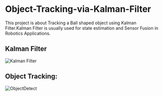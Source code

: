 # Object-Tracking-via-Kalman-Filter
This project is about Tracking a Ball shaped object using Kalman Filter.Kalman Filter is usually used for state estimation and Sensor Fusion in Robotics Applications.

## Kalman Filter
![Kalman Filter](https://user-images.githubusercontent.com/66089079/210253233-92d0f228-0da9-4a0e-83a1-655786bd6e15.png)

## Object Tracking:
![ObjectDetect](https://user-images.githubusercontent.com/66089079/210256675-4eed85fe-beb1-4abe-b2fd-993e8937cc12.gif)

